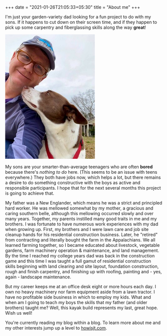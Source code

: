 +++
date = "2021-01-26T21:05:33+05:30"
title = "About me"
+++

I'm just your garden-variety dad looking for a fun project to do with my sons. If it happens to cut down on their screen time, and if they happen to pick up some carpentry and fiberglassing skills along the way **great**! 

![This is me][1]

My sons are your smarter-than-average teenagers who are often **bored** because there's *nothing to do* here. (This seems to be an issue with teens everywhere.) They both have jobs now, which helps a lot, but there remains a desire to do something constructive with the boys as active and responsible participants. I hope that for the next several months this project is going to achieve that.


My father was a New Englander, which means he was a strict and principled hard worker. He was mellowed somewhat by my mother, a gracious and caring southern belle, although this mellowing occurred slowly and over many years. Together, my parents instilled many good traits in me and my brothers. I was fortunate to have numerous work experiences with my dad when growing up. First, my brothers and I were lawn care and job site cleanup hands for his residential construction business. Later, he "retired" from contracting and literally bought the farm in the Appalachians. We all learned farming together, so I became educated about livestock, vegetable gardens, farm machinery operation & maintenance, and land management. By the time I reached my college years dad was back in the construction game and this time I was taught a full gamut of residential construction skills beginning with land clearing and site layout, foundation construction, rough and finish carpentry, and finishing up with roofing, painting and - yes, again - landscape maintenance. 

But my career keeps me at an office desk eight or more hours each day. I own no heavy machinery nor farm equipment aside from a lawn tractor. I have no profitable side business in which to employ my kids. What and when am I going to teach my boys the skills that my father (and older brothers) taught me? Well, this kayak build represents my last, great hope. Wish us well!

You're currently reading my blog within a blog. To learn more about me and my other interests jump up a level to [howisjt.com](https://howisjt.com/). 

[1]: me-and-woody-400px.jpg
